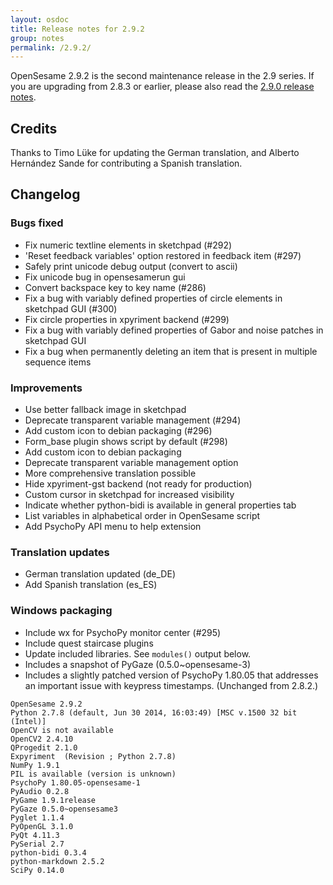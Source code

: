 ```yaml
---
layout: osdoc
title: Release notes for 2.9.2
group: notes
permalink: /2.9.2/
---
```


OpenSesame 2.9.2 is the second maintenance release in the 2.9 series. If you are upgrading from 2.8.3 or earlier, please also read the [2.9.0 release notes].

## Credits

Thanks to Timo Lüke for updating the German translation, and Alberto Hernández Sande for contributing a Spanish translation.

## Changelog

### Bugs fixed

- Fix numeric textline elements in sketchpad (#292)
- 'Reset feedback variables' option restored in feedback item (#297)
- Safely print unicode debug output (convert to ascii)
- Fix unicode bug in opensesamerun gui
- Convert backspace key to key name (#286)
- Fix a bug with variably defined properties of circle elements in sketchpad GUI (#300)
- Fix circle properties in xpyriment backend (#299)
- Fix a bug with variably defined properties of Gabor and noise patches in sketchpad GUI
- Fix a bug when permanently deleting an item that is present in multiple sequence items

### Improvements

- Use better fallback image in sketchpad
- Deprecate transparent variable management (#294)
- Add custom icon to debian packaging (#296)
- Form_base plugin shows script by default (#298)
- Add custom icon to debian packaging
- Deprecate transparent variable management option
- More comprehensive translation possible
- Hide xpyriment-gst backend (not ready for production)
- Custom cursor in sketchpad for increased visibility
- Indicate whether python-bidi is available in general properties tab
- List variables in alphabetical order in OpenSesame script
- Add PsychoPy API menu to help extension

### Translation updates

- German translation updated (de_DE)
- Add Spanish translation (es_ES)

### Windows packaging

- Include wx for PsychoPy monitor center (#295)
- Include quest staircase plugins
- Update included libraries. See `modules()` output below.
- Includes a snapshot of PyGaze (0.5.0~opensesame-3)
- Includes a slightly patched version of PsychoPy 1.80.05 that addresses an important issue with keypress timestamps. (Unchanged from 2.8.2.)

~~~
OpenSesame 2.9.2
Python 2.7.8 (default, Jun 30 2014, 16:03:49) [MSC v.1500 32 bit (Intel)]
OpenCV is not available
OpenCV2 2.4.10
QProgedit 2.1.0
Expyriment  (Revision ; Python 2.7.8)
NumPy 1.9.1
PIL is available (version is unknown)
PsychoPy 1.80.05-opensesame-1
PyAudio 0.2.8
PyGame 1.9.1release
PyGaze 0.5.0~opensesame3
Pyglet 1.1.4
PyOpenGL 3.1.0
PyQt 4.11.3
PySerial 2.7
python-bidi 0.3.4
python-markdown 2.5.2
SciPy 0.14.0
~~~

[2.9.0 release notes]: /notes/2.9.0/
